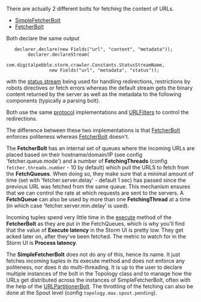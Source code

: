 There are actually 2 different bolts for fetching the content of URLs.

* [SimpleFetcherBolt](https://github.com/DigitalPebble/storm-crawler/blob/master/core/src/main/java/com/digitalpebble/storm/crawler/bolt/SimpleFetcherBolt.java)
* [FetcherBolt](https://github.com/DigitalPebble/storm-crawler/blob/master/core/src/main/java/com/digitalpebble/storm/crawler/bolt/FetcherBolt.java)

Both declare the same output 

```
   declarer.declare(new Fields("url", "content", "metadata"));
        declarer.declareStream(
                com.digitalpebble.storm.crawler.Constants.StatusStreamName,
                new Fields("url", "metadata", "status"));
```

with the [status stream](statusStream) being used for handling redirections, restrictions by robots directives or fetch errors whereas the default stream gets the binary content returned by the server as well as the metadata to the following components (typically a parsing bolt).

Both use the same [protocol](Protocols) implementations and [URLFilters](URLFilters) to control the redirections.

The difference between these two implementations is that [FetcherBolt](https://github.com/DigitalPebble/storm-crawler/blob/master/core/src/main/java/com/digitalpebble/storm/crawler/bolt/FetcherBolt.java) enforces politeness whereas [FetcherBolt](https://github.com/DigitalPebble/storm-crawler/blob/master/core/src/main/java/com/digitalpebble/storm/crawler/bolt/FetcherBolt.java) doesn't.

The **FetcherBolt** has an internal set of queues where the incoming URLs are placed based on their hostname/domain/IP (see config 'fetcher.queue.mode') and a number of **FetchingThreads** (config `fetcher.threads.number` - 10 by default) which pull the URLS to fetch from the **FetchQueues**. When doing so, they make sure that a minimal amount of time (set with 'fetcher.server.delay' - default 1 sec) has passed since the previous URL was fetched from the same queue. This mechanism ensures that we can control the rate at which requests are sent to the servers. A **FetchQueue** can also be used by more than one **FetchingThread** at a time (in which case 'fetcher.server.min.delay' is used).

Incoming tuples spend very little time in the [execute](https://github.com/DigitalPebble/storm-crawler/blob/master/core/src/main/java/com/digitalpebble/storm/crawler/bolt/FetcherBolt.java#L768) method of the **FetcherBolt** as they are put in the FetchQueues, which is why you'll find that the value of **Execute latency** in the Storm UI is pretty low. They get acked later on, after they've been fetched. The metric to watch for in the Storm UI is **Process latency**.

The **SimpleFetcherBolt** does not do any of this, hence its name. It just fetches incoming tuples in its execute method and does not enforce any politeness, nor does it do multi-threading. It is up to the user to declare multiple instances of the bolt in the Topology class and to manage how the URLs get distributed across the instances of SimpleFetcherBolt, often with the help of the [URLPartitionerBolt](https://github.com/DigitalPebble/storm-crawler/blob/master/core/src/main/java/com/digitalpebble/storm/crawler/bolt/URLPartitionerBolt.java). The throttling of the fetching can also be done at the Spout level (config `topology.max.spout.pending`).


